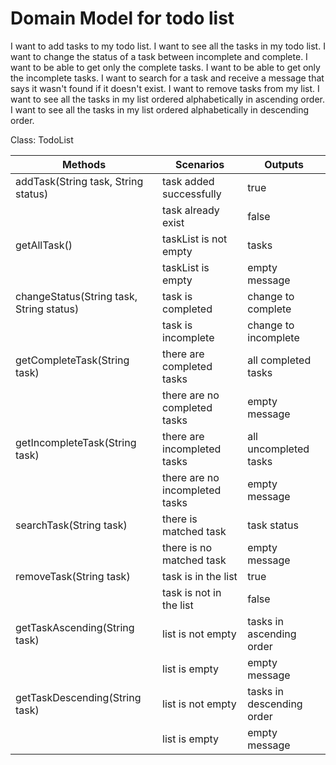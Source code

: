 # Domain Model for todo list

I want to add tasks to my todo list.
I want to see all the tasks in my todo list.
I want to change the status of a task between incomplete and complete.
I want to be able to get only the complete tasks.
I want to be able to get only the incomplete tasks.
I want to search for a task and receive a message that says it wasn't found if it doesn't exist.
I want to remove tasks from my list.
I want to see all the tasks in my list ordered alphabetically in ascending order.
I want to see all the tasks in my list ordered alphabetically in descending order.


Class: TodoList 


| Methods                                  | Scenarios                      | Outputs             |
|------------------------------------------|--------------------------------|---------------------|
| addTask(String task, String status)      | task added successfully        | true                |
|                                          | task already exist             | false               |
| getAllTask()                             | taskList is not empty          | tasks               |
|                                          | taskList is empty              | empty message       |
| changeStatus(String task, String status) | task is completed              | change to complete  |
|                                          | task is incomplete             | change to incomplete |
| getCompleteTask(String task)             | there are completed tasks      | all completed tasks |
|                                          | there are no completed tasks   | empty message       |
| getIncompleteTask(String task)           | there are incompleted tasks    | all uncompleted tasks |   
|                                          | there are no incompleted tasks | empty message       |
| searchTask(String task)                  | there is matched task          | task status         |
|                                          | there is no matched task       | empty message       |
| removeTask(String task)                  | task is in the list            | true                |
|                                          | task is not in the list        | false               |
| getTaskAscending(String task)            | list is not empty              | tasks in ascending order |
|                                          | list is empty                  | empty message       |
| getTaskDescending(String task)           | list is not empty              | tasks in descending order |
|                                          | list is empty                  | empty message       |                              |                          |
